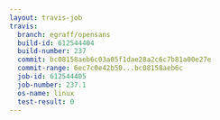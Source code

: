 ```yaml
---
layout: travis-job
travis:
  branch: egraff/opensans
  build-id: 612544404
  build-number: 237
  commit: bc08158aeb6c03a05f1dae28a2c6c7b81a00e27e
  commit-range: 6ec7c0e42b50...bc08158aeb6c
  job-id: 612544405
  job-number: 237.1
  os-name: linux
  test-result: 0
---
```

